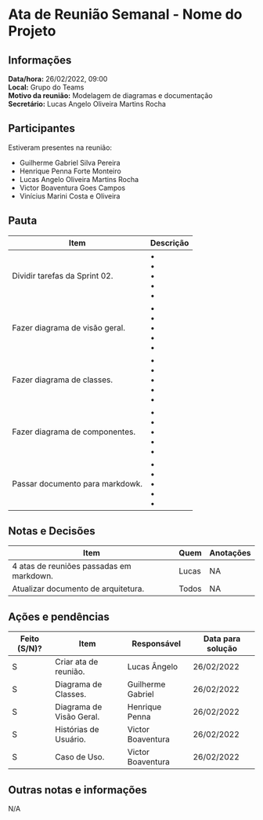 # Ata de Reunião Semanal - Nome do Projeto

## Informações
**Data/hora:** 26/02/2022, 09:00  
**Local:** Grupo do Teams  
**Motivo da reunião:** Modelagem de diagramas e documentação  
**Secretário:** Lucas Angelo Oliveira Martins Rocha

## Participantes
Estiveram presentes na reunião:
- Guilherme Gabriel Silva Pereira
- Henrique Penna Forte Monteiro
- Lucas Angelo Oliveira Martins Rocha
- Victor Boaventura Goes Campos
- Vinícius Marini Costa e Oliveira

## Pauta

Item | Descrição
---- | ----
Dividir tarefas da Sprint 02. | • <br>• <br>• <br>• <br>• 
Fazer diagrama de visão geral. | • <br>• <br>• <br>• <br>• 
Fazer diagrama de classes. | • <br>• <br>• <br>• <br>• 
Fazer diagrama de componentes. | • <br>• <br>• <br>• <br>• 
Passar documento para markdowk. | • <br>• <br>• <br>• <br>• 

## Notas e Decisões
Item | Quem | Anotações |
---- | ---- | ---- |
4 atas de reuniões passadas em markdown. | Lucas | NA |
Atualizar documento de arquitetura. | Todos | NA |


## Ações e pendências
| Feito (S/N)? | Item | Responsável | Data para solução |
| ---- | ---- | ---- | ---- |
| S | Criar ata de reunião. | Lucas Ângelo | 26/02/2022 |
| S | Diagrama de Classes. | Guilherme Gabriel | 26/02/2022 |
| S | Diagrama de Visão Geral. | Henrique Penna | 26/02/2022 |
| S | Histórias de Usuário. | Victor Boaventura | 26/02/2022 |
| S | Caso de Uso. | Victor Boaventura | 26/02/2022 |

## Outras notas e informações
N/A


